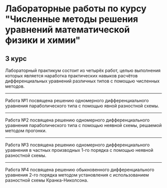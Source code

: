 # Лабораторные работы по курсу "Численные методы решения уравнений математической физики и химии"
## 3 курс

Лабораторный практикум состоит из четырёх работ, целью выполнения которых является наработка практических навыков расчётов дифференциальных уравнений различных типов с помощью численных методов. 

---

Работа №1 посвящена решению одномерного дифференциального уравнения параболического типа с помощью явной разностной схемы.

---

Работа №2 посвящена решению одномерного дифференциального уравнения параболического типа с помощью неявной схемы, решаемой методом прогонки.

---

Работа №3 посвящена решению одномерного дифференциального уравнения в частных производных 1-го порядка с помощью неявной разностной схемы.

---

Работа №4 посвящена решению обыкновенного дифференциального уравнения 2-го порядка методом установления с использованием разностной схемы Кранка-Николсона.
